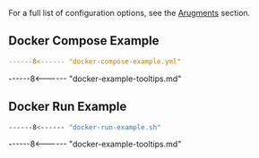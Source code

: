 For a full list of configuration options, see the [Arugments](./arguments.md) section.

## Docker Compose Example

```yaml
------8<------ "docker-compose-example.yml"
```

------8<------ "docker-example-tooltips.md"

## Docker Run Example

```bash
------8<------ "docker-run-example.sh"
```

------8<------ "docker-example-tooltips.md"

<br>
